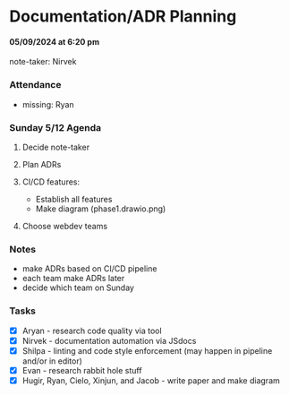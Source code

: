 # Documentation/ADR Planning
#### 05/09/2024 at 6:20 pm 
note-taker: Nirvek
### Attendance
- missing: Ryan


### Sunday 5/12 Agenda
1. Decide note-taker
2. Plan ADRs
3. CI/CD features:
    - Establish all features
    - Make diagram (phase1.drawio.png)

4. Choose webdev teams


### Notes
- make ADRs based on CI/CD pipeline
- each team make ADRs later 
- decide which team on Sunday


### Tasks
- [X] Aryan - research code quality via tool
- [x] Nirvek - documentation automation via JSdocs
- [X] Shilpa - linting and code style enforcement (may happen in pipeline and/or in editor)
- [X] Evan - research rabbit hole stuff
- [X] Hugir, Ryan, Cielo, Xinjun, and Jacob - write paper and make diagram
